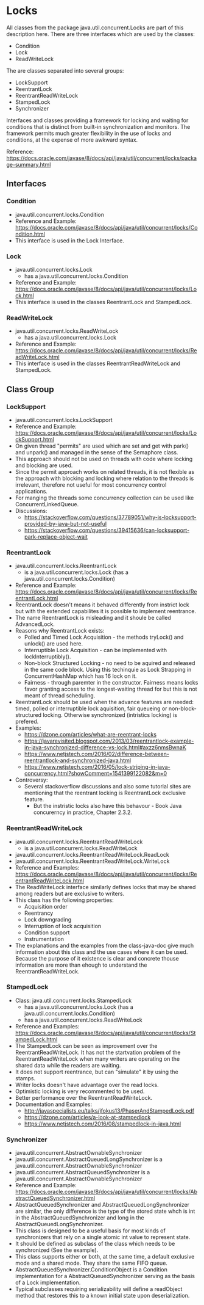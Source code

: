 # Locks

All classes from the package java.util.concurrent.Locks are part of this description here. There are three interfaces which are used by the classes:
* Condition
* Lock
* ReadWriteLock

The are classes separated into several groups:
* LockSupport
* ReentrantLock
* ReentrantReadWriteLock
* StampedLock
* Synchronizer

Interfaces and classes providing a framework for locking and waiting for conditions that is distinct from built-in synchronization and monitors. The framework permits much greater flexibility in the use of locks and conditions, at the expense of more awkward syntax.

Reference: https://docs.oracle.com/javase/8/docs/api/java/util/concurrent/locks/package-summary.html

## Interfaces

### Condition
* java.util.concurrent.locks.Condition
* Reference and Example: https://docs.oracle.com/javase/8/docs/api/java/util/concurrent/locks/Condition.html
* This interface is used in the Lock Interface.

### Lock
* java.util.concurrent.locks.Lock
  * has a java.util.concurrent.locks.Condition
* Reference and Example: https://docs.oracle.com/javase/8/docs/api/java/util/concurrent/locks/Lock.html
* This interface is used in the classes ReentrantLock and StampedLock.

### ReadWriteLock
* java.util.concurrent.locks.ReadWriteLock
  * has a java.util.concurrent.locks.Lock
* Reference and Example: https://docs.oracle.com/javase/8/docs/api/java/util/concurrent/locks/ReadWriteLock.html
* This interface is used in the classes ReentrantReadWriteLock and StampedLock.

## Class Group

### LockSupport
* java.util.concurrent.locks.LockSupport
* Reference and Example: https://docs.oracle.com/javase/8/docs/api/java/util/concurrent/locks/LockSupport.html
* On given thread "permits" are used which are set and get with park() and unpark() and managed in the sense of the Semaphore class.
* This approach should not be used on threads with code where locking and blocking are used.
* Since the permit approach works on related threads, it is not flexible as the approach with blocking and locking where relation to the threads is irrelevant, therefore not useful for most concurrency control applications. 
* For manging the threads some concurrency collection can be used like ConcurrentLinkedQueue.
* Discussions:
  * https://stackoverflow.com/questions/37789051/why-is-locksupport-provided-by-java-but-not-useful
  * https://stackoverflow.com/questions/39415636/can-locksupport-park-replace-object-wait 

### ReentrantLock
* java.util.concurrent.locks.ReentrantLock
  * is a java.util.concurrent.locks.Lock (has a java.util.concurrent.locks.Condition)
* Reference and Example: https://docs.oracle.com/javase/8/docs/api/java/util/concurrent/locks/ReentrantLock.html
* ReentrantLock doesn't means it behaved differently from instrict lock but with the extended capabilites it is possible to implement reentrance. 
* The name ReentrantLock is misleading and it shoule be called AdvancedLock.
* Reasons why ReentrantLock exists:
  * Polled and Timed Lock Acquisition - the methods tryLock() and unlock() are used here.
  * Interruptible Lock Acquisition - can be implemented with lockInterruptibly().
  * Non-block Structured Locking - no need to be aquired and released in the same code block. Using this techinquie as Lock Strapping in ConcurrentHashMap which has 16 lock on it.
  * Fairness - through paremter in the constructor. Fairness means locks favor granting access to the longest-waiting thread for but this is not meant of thread scheduling.
* ReentrantLock should be used when the advance features are needed: timed, polled or interruptible lock aquisition, fair queueing or non-block-structured locking. Otherwise synchronized (intristics locking) is prefered.
* Examples:
  * https://dzone.com/articles/what-are-reentrant-locks
  * https://javarevisited.blogspot.com/2013/03/reentrantlock-example-in-java-synchronized-difference-vs-lock.html#axzz6nmsBwnaK
  * https://www.netjstech.com/2016/02/difference-between-reentrantlock-and-synchronized-java.html
  * https://www.netjstech.com/2016/05/lock-striping-in-java-concurrency.html?showComment=1541399122082&m=0  
* Controversy:
  * Several stackoverflow discussions and also some tutorial sites are mentioning that the reentrant locking is ReentrantLock exclusive feature.
    * But the instristic locks also have this behavour - Book Java concurerncy in practice, Chapter 2.3.2.

### ReentrantReadWriteLock
* java.util.concurrent.locks.ReentrantReadWriteLock
  * is a java.util.concurrent.locks.ReadWriteLock
* java.util.concurrent.locks.ReentrantReadWriteLock.ReadLock
* java.util.concurrent.locks.ReentrantReadWriteLock.WriteLock
* Reference and Examples: https://docs.oracle.com/javase/8/docs/api/java/util/concurrent/locks/ReentrantReadWriteLock.html
* The ReadWriteLock interface similarly defines locks that may be shared among readers but are exclusive to writers.
* This class has the following properties:
  * Acquisition order
  * Reentrancy
  * Lock downgrading
  * Interruption of lock acquisition
  * Condition support
  * Instrumentation
* The explanations and the examples from the class-java-doc give much information about this class and the use cases where it can be used. Because the purpose of it existence is clear and concrete thouse information are more than ehough to understand the ReentrantReadWriteLock.

### StampedLock
* Class: java.util.concurrent.locks.StampedLock
  * has a java.util.concurrent.locks.Lock (has a java.util.concurrent.locks.Condition)
  * has a java.util.concurrent.locks.ReadWriteLock
* Reference and Examples: https://docs.oracle.com/javase/8/docs/api/java/util/concurrent/locks/StampedLock.html
* The StampedLock can be seen as improvement over the ReentrantReadWriteLock. It has not the startvation problem of the ReentrantReadWriteLock when many writers are operating on the shared data while the readers are waiting.
* It does not support reentrance, but can "simulate" it by using the stamps.
* Writer locks doesn't have advantage over the read locks.
* Optimistic locking is very recommented to be used.
* Better performance over the ReentrantReadWriteLock.
* Documentation and Examples:
  * http://javaspecialists.eu/talks/jfokus13/PhaserAndStampedLock.pdf
  * https://dzone.com/articles/a-look-at-stampedlock
  * https://www.netjstech.com/2016/08/stampedlock-in-java.html

### Synchronizer
* java.util.concurrent.AbstractOwnableSynchronizer
* java.util.concurrent.AbstractQueuedLongSynchronizer is a java.util.concurrent.AbstractOwnableSynchronizer
* java.util.concurrent.AbstractQueuedSynchronizer is a java.util.concurrent.AbstractOwnableSynchronizer
* Reference and Example: https://docs.oracle.com/javase/8/docs/api/java/util/concurrent/locks/AbstractQueuedSynchronizer.html
* AbstractQueuedSynchronizer and AbstractQueuedLongSynchronizer are similar, the only difference is the type of the stored state whch is int in the AbstractQueuedSynchronizer and long in the AbstractQueuedLongSynchronizer.
* This class is designed to be a useful basis for most kinds of synchronizers that rely on a single atomic int value to represent state.
* It should be defined as subclass of the class which needs to be synchronized (See the example).
* This class supports either or both, at the same time, a default exclusive mode and a shared mode. They share the same FIFO queue.
* AbstractQueuedSynchronizer.ConditionObject is a Condition implementation for a AbstractQueuedSynchronizer serving as the basis of a Lock implementation.
* Typical subclasses requiring serializability will define a readObject method that restores this to a known initial state upon deserialization.
